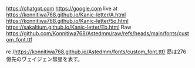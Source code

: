https://chatgpt.com
https://google.com
live at https://konnitiwa768.github.io/Kanic-letter/A.html
https://konnitiwa768.github.io/Kanic-letter/5o.html
https://sakaltium.github.io/Kanic-letter/Eb.html
Raw https://github.com/Konnitiwa768/Astedmm/raw/refs/heads/main/fonts/custom_font.ttf

re /https://konnitiwa768.github.io/Astedmm/fonts/custom_font.ttf/
昴は276億先のヴェイジェン彗星を表す。
